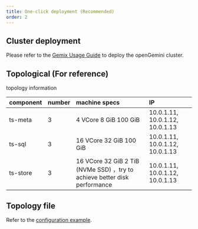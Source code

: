 ```yaml
---
title: One-click deployment (Recommended)
order: 2
---
```


## Cluster deployment

Please refer to the [Gemix Usage Guide]() to deploy the openGemini cluster.

## Topological (For reference)

topology information

| component | number | machine specs                                                | IP                              |
| :-------- | :----- | :----------------------------------------------------------- | :------------------------------ |
| ts-meta   | 3      | 4 VCore 8 GiB 100 GiB                                        | 10.0.1.11, 10.0.1.12, 10.0.1.13 |
| ts-sql    | 3      | 16 VCore 32 GiB 100 GiB                                      | 10.0.1.11, 10.0.1.12, 10.0.1.13 |
| ts-store  | 3      | 16 VCore 32 GiB 2 TiB (NVMe SSD) ，try to achieve better disk performance | 10.0.1.11, 10.0.1.12, 10.0.1.13 |

## Topology file

Refer to the [configuration example]().
